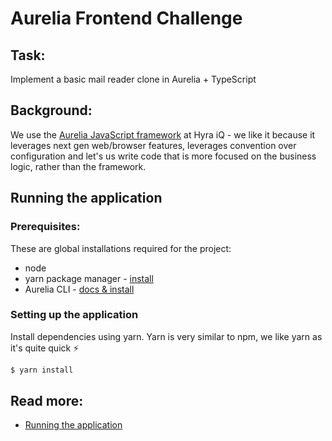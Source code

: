 # Aurelia Frontend Challenge

## Task:

Implement a basic mail reader clone in Aurelia + TypeScript

## Background:

We use the [Aurelia JavaScript framework](https://aurelia.io/) at Hyra iQ - we like it because it leverages next gen
web/browser features, leverages convention over configuration and let's us write code that is more focused on the business
logic, rather than the framework.

## Running the application

### Prerequisites:

These are global installations required for the project:

* node
* yarn package manager - [install](https://yarnpkg.com/en/docs/install)
* Aurelia CLI - [docs & install](https://aurelia.io/docs/build-systems/aurelia-cli/)

### Setting up the application

Install dependencies using yarn. Yarn is very similar to npm, we like yarn as it's quite quick ⚡️

```bash
$ yarn install
```

## Read more:

* [Running the application](docs/running-the-application.md)
